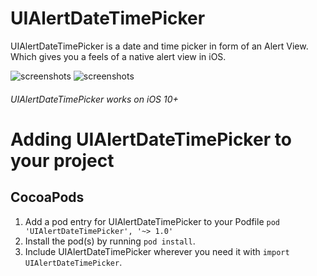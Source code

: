 # UIAlertDateTimePicker
UIAlertDateTimePicker is a date and time picker in form of an Alert View. Which gives you a feels of a native alert view in iOS.


![screenshots](https://user-images.githubusercontent.com/27779489/55546902-d1e20800-56ed-11e9-89ba-aa61147145ab.png)
![screenshots](https://user-images.githubusercontent.com/27779489/55546903-d1e20800-56ed-11e9-88c3-741f7bbd065b.png)

###### UIAlertDateTimePicker works on iOS 10+


# Adding UIAlertDateTimePicker to your project
## CocoaPods
1. Add a pod entry for UIAlertDateTimePicker to your Podfile ```pod 'UIAlertDateTimePicker', '~> 1.0'```
2. Install the pod(s) by running ```pod install```.
3. Include UIAlertDateTimePicker wherever you need it with ```import UIAlertDateTimePicker```.
